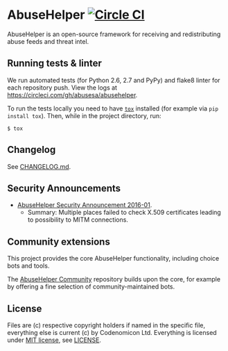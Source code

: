 # AbuseHelper [![Circle CI](https://circleci.com/gh/abusesa/abusehelper.svg?style=shield)](https://circleci.com/gh/abusesa/abusehelper)

AbuseHelper is an open-source framework for receiving and redistributing abuse feeds and threat intel.

## Running tests & linter

We run automated tests (for Python 2.6, 2.7 and PyPy) and flake8 linter for each repository push. View the logs at https://circleci.com/gh/abusesa/abusehelper.

To run the tests locally you need to have [```tox```](http://tox.testrun.org/) installed (for example via ```pip install tox```). Then, while in the project directory, run:

```
$ tox
```

## Changelog

See [CHANGELOG.md](./CHANGELOG.md).

## Security Announcements

 * [AbuseHelper Security Announcement 2016-01](./docs/docs/SECURITY-2016-01.md).
   * Summary: Multiple places failed to check X.509 certificates leading to possibility to MITM connections.

## Community extensions

This project provides the core AbuseHelper functionality, including choice bots and tools.

The [AbuseHelper Community](https://bitbucket.org/ahcommunity/) repository builds upon the core, for example by offering a fine selection of community-maintained bots.

## License

Files are (c) respective copyright holders if named in the specific file, everything else is current (c) by Codenomicon Ltd. Everything is licensed under [MIT license](http://www.opensource.org/licenses/mit-license.php), see [LICENSE](./LICENSE).

